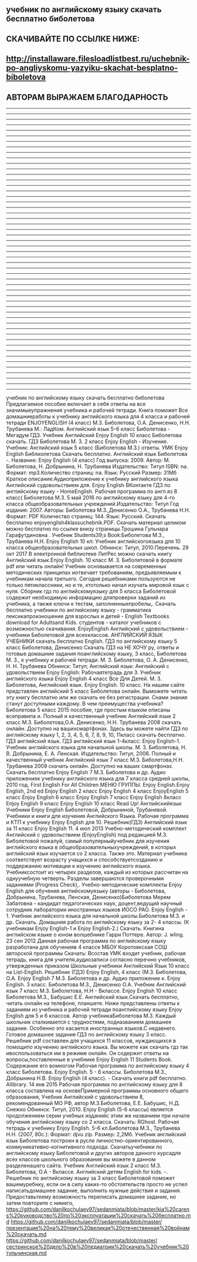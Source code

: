 учебник по английскому языку скачать бесплатно биболетова
--------------------------------------------------
СКАЧИВАЙТЕ ПО ССЫЛКЕ НИЖЕ:
--------------------------------------------------
http://installaware.filesloadlistbest.ru/uchebnik-po-angliyskomu-yazyiku-skachat-besplatno-biboletova
--------------------------------------------------
АВТОРАМ ВЫРАЖАЕМ БЛАГОДАРНОСТЬ
--------------------------------------------------
--------------------------------------------------
--------------------------------------------------
--------------------------------------------------
--------------------------------------------------
--------------------------------------------------
--------------------------------------------------
--------------------------------------------------
--------------------------------------------------
--------------------------------------------------
--------------------------------------------------
--------------------------------------------------
--------------------------------------------------
--------------------------------------------------
--------------------------------------------------
--------------------------------------------------
--------------------------------------------------
--------------------------------------------------
--------------------------------------------------
--------------------------------------------------
--------------------------------------------------
--------------------------------------------------
--------------------------------------------------
--------------------------------------------------
--------------------------------------------------
--------------------------------------------------
--------------------------------------------------
--------------------------------------------------
--------------------------------------------------
--------------------------------------------------
--------------------------------------------------
--------------------------------------------------
--------------------------------------------------
--------------------------------------------------
--------------------------------------------------
--------------------------------------------------
--------------------------------------------------
--------------------------------------------------
--------------------------------------------------
--------------------------------------------------
--------------------------------------------------
--------------------------------------------------
--------------------------------------------------
--------------------------------------------------
--------------------------------------------------
--------------------------------------------------
--------------------------------------------------
--------------------------------------------------
--------------------------------------------------
--------------------------------------------------
--------------------------------------------------
--------------------------------------------------
--------------------------------------------------
учебник по английскому языку скачать бесплатно биболетова Предлагаемое пособие включает в себя ответы на все значимыеупражнения учебника и рабочей тетради. Книга поможет  Все домашниеработы к учебнику английского языка для 4 класса и рабочей тетради ENJOYENGLISH (4 класс) М.З. Биболетова, О.А. Денисенко, Н.Н. Трубанева  М.: ЛадКом. Английский язык 5-6 класс Биболетова - Мегадум ГДЗ. Учебник Английский Enjoy English 10 класс Биболетова скачать. ГДЗ Биболетова М. З. 2 класс Enjoy English - Изучение. Учебник: Английский язык 5 класс (Биболетова М.З.) ответы. УМК Enjoy English Библиолетова  Скачать бесплатно. Английский язык Биболетова -. Название: Enjoy English (4 класс) Год выпуска: 2009. Автор: М. Биболетова, Н. Добрынина, Н. Трубанева Издательство: Титул ISBN: na. Формат: mp3.Количество страниц: na. Язык: Русский Размер: 31Мб Краткое описание:Аудиоприложение к учебнику английского языка Английский судовольствием для. Enjoy English  ВКонтакте
ГДЗ по английскому языку - HomeEnglish. Рабочая программа по англ.яз 8 класс( Биболетова М.З. 5 май 2016   по английскому языку для 4-го класса общеобразовательных учреждений.Издательство: Титул Год издания: 2007. Авторы: Биболетова М.З.,Денисенко О.А., Трубанева Н.Н. Формат: PDF Количество страниц: 144. Язык: Русский. Скачать бесплатно enjoyenglish4klassuchebnik.PDF. Скачать материал целиком можно бесплатно по ссылке внизу страницы.Трошина Гульнара Гарафутдиновна . Учебник Students39;s Book:Биболетова М.З., Трубанева Н.Н. Еnjoy English 10 кл: Учебник английскогоязыка для 10 класса общеобразовательных школ.  Обнинск: Титул, 2010.Перечень. 29 окт 2017  В электронной библиотеке ЛитРес можно скачать книгу Английский язык.Enjoy English. 10 класс М. З. Биболетовой в формате pdf или читать онлaйн! Учебник основывается на современных методических принципах иотвечает требованиям, предъявляемым к учебникам начала третьего. Сегодня решебниками пользуются не только пятиклассники, но и те, ктотолько начал изучать мировой язык с нуля. Сборник гдз по английскомуязыку для 5 класса Биболетовой содержит необходимую информацию дляпроверки заданий из учебника, а также ключи к тестам, заполненныепробелы,. Скачать бесплатно учебники по английскому языку - грамматика лексикапроизношение для взрослых и детей - English Textbooks download for Adultsand Kids.  студентов - каталог учебников с возможностью скачивания. EnjoyEnglish Английский с удовольствием - учебники Биболетовой для всехклассов. АНГЛИЙСКИЙ ЯЗЫК УЧЕБНИКИ скачать бесплатно English. ГДЗ по английскому языку 5 класс Биболетова, Денисенко
Скачать ГДЗ на НЕ ХОЧУ ру, ответы и готовые домашние задания поанглийскому языку, 3 класс, Биболетова М. З., к учебнику и рабочей тетради. М. З. Биболетова, О. А. Денисенко, Н. Н. Трубанева  Обнинск: Титул; Английский язык: Английский с удовольствием Enjoy English: Рабочаятетрадь для 3. Учебник английского языка Enjoy English 4 класс  Все Для Детей. М. З. Биболетова, Английский язык. Enjoy English. 10 класс. На нашем сайте представлен английский 5 класс Биболетова онлайн. Выможете читать эту книгу бесплатно или же скачать ее без регистрации. Снами знания станут доступными каждому. В чем преимущества учебника?Биболетова 5 класс 2015  пособие, где простым языком описаны всеправила и. Полный и качественный учебник Английский язык 2 класс М.З. Биболетова,О.А. Денисенко, Н.Н. Трубанева 2008 скачать онлайн. Доступно на вашихсмартфонах. Здесь вы можете найти ГДЗ по английскому языку 1, 2, 3, 4, 5, 6, 7, 8, 9, 10, 11класс скачать бесплатно. ГДЗ английский язык.  ГДЗ английский язык 1-4класс: Enjoy English-1. Учебник английского языка для начальной школы. М. З. Биболетова, Н. В. Добрынина, Е. А. Ленская. Издательство: Титул, 2006. Полный и качественный учебник Английский язык 7 класс М.З. Биболетова,Н.Н. Трубанева 2009 скачать онлайн. Доступно на ваших смартфонах. Скачать бесплатно Enjoy English 7 М.З. Биболетова и др. Аудио приложениек учебнику английского языка для 7 класса средней школы, 2010 год. First English For All Children   МЕНЮ ГРУППЫ. Enjoy English.Enjoy English, 2nd ed  Enjoy English 2 класс  Enjoy English 4 класс  EnjoyEnglish 5 класс  Enjoy English 6 класс  Enjoy English 7 класс  Enjoy English 8класс  Enjoy English 9 класс  Enjoy English 10 класс  Read Up! Английскийязык
Учебники Enjoy English Биболетовой, Добрыниной, Трубаневой. Учебники и книги для изучения Английского Языка. Рабочая программа и КТП к учебнику Enjoy English для 10. Решебник(ГДЗ) Английский язык за 11 класс Enjoy English 11. 4 июл 2013  Учебно-методический комплект Английский с удовольствием (EnjoyEnglish) под редакцией М.З. Биболетовой  пожалуй, самый популярныйучебник для изучения английского языка в общеобразовательныхучреждений, в которых английский язык изучается со 2 класса. Также это. Материал учебника соответствует возрасту учащихся и способствуетсозданию и поддержанию мотивации к изучению английского языка. Учебниксостоит из четырех разделов, каждый из которых рассчитан на однуучебную четверть. Разделы завершаются проверочными заданиями (Progress Check),. Учебно-методические комплекты Enjoy English для обучения английскомуязыку (авторы - Биболетова, Добрынина, Трубанева, Ленская, Денисенко)Биболетова Мерем Забатовна - кандидат педагогических наук, доцент,ведущий научный сотрудник лаборатории иностранных языков ИОСО РАО. Enjoy English - 1. Учебник английского языка для начальной школы.Биболетова М.З. и др. Скачать. Домашняя работа по английскому языку за 2- 4 классы. (К учебникам Enjoy English-1 и Enjoy English-2.) Скачать. Книгина английском языке о юном волшебнике Гарри Поттере. Автор: J. wling. 23 сен 2012  Данная рабочая программа по английскому языку разработана для обученияв 4 классе МБОУ Коротоякская СОШ авторской программы  Скачать:  Всостав УМК входит учебник, рабочая тетрадь, книга для учителя,аудиозаписи согласно перечню учебников, утвержденных приказом
Школьные учебники Английский Язык 10 класс на List-English. Решебник (ГДЗ) Enjoy English, 4 класс (М.З. Биболетова, О.А. Enjoy English 7 М.З. Биболетова и др. Аудио приложение к. Enjoy English. 3 класс. Биболетова М.З., Денисенко О.А. Учебник Английский язык 7 класс М.З. Биболетова, Н.Н  - Вклассе. Enjoy English 10 класс Биболетова М.З., Бабушис Е.Е. Английский язык.Скачать бесплатно, читать онлайн на телефоне, планшете. Ниже представлены ответы к заданиям из учебника и рабочей тетради поанглийскому языку Enjoy English для 5 и 6 классов. Автор учебникаБиболетова М.З. Каждый школьник сталкивается с трудностями, подназванием домашнее задание. Особенно это касается иностранных языков.С недавнего. Готовое домашнее задание ГДЗ по английскому языку 3 класс. Решебник pdf составлен для учащихся 11 классов, нуждающихся в помощипо изучению английского языка. Вы можете как скачать гдз так ивоспользоваться им в режиме онлайн. Он содержит ответы на вопросы,поставленные в учебнике Enjoy English 11 Students Book. Содержание его вомногом
Рабочая программа по английскому языку 4 класс Биболетова. Enjoy English. 5 - 6 классы. Биболетова М.З., Добрынина Н.В. Enjoy English (4 класс). - Скачать книги pdf бесплатно. Allibrary. 14 янв 2015  Рабочая программа по английскому языку для 8 класса составлена на основеПримерной программы основного общего образования,  Учебник Английский с удовольствием  8, рекомендованный МО РФ, автор М.З.Биболетова, Е.Е. Бабушис, Н.Д. Снежко  Обнинск: Титул, 2010. Enjoy English (5-6 классы) является продолжением серии учебных изданийс этим же названием при начале обучения английскому языку со 2 класса. Скачать: RGhost. Рабочая тетрадь к учебнику Enjoy English. 5-6 кл.Биболетова М.З., Трубанева Н.Н. (2007, 80с.): Формат: djvu  zip. Размер: 2,2Мб. Учебник английский язык Биболетова построен в русле личностно-ориентированного, коммуникативно-когнитивного подхода. Скачатьучебники по английскому языку Биболетовой и других авторов данного курсадля всех классов школьного образования вы можете в данном разделенашего сайта. Учебник Английский язык 2 класс М.З. Биболетова, О.А  - Вклассе. Английский детям  English for kids. -. Решебник по английскому языку за 3 класс Биболетовой поможет вашемуребнку, если он в силу каких-то обстоятельств просто не успел написатьдомашнее задание, выполнить нужные действия и задания. Предоставьтеему возможность переписать домашнее задание, но затем повторите с нимего,
https://github.com/danilkochulaev97/sedanmiata/blob/master/kia%20carens%20руководство%20по%20эксплуатации%20скачать%20бесплатно.md
https://github.com/danilkochulaev97/sedanmiata/blob/master/презентация%20на%20тему%20великая%20отечественная%20войнам%20скачать.md
https://github.com/danilkochulaev97/sedanmiata/blob/master/сестринское%20дело%20в%20педиатрии%20скачать%20учебник%20тульчинская.md